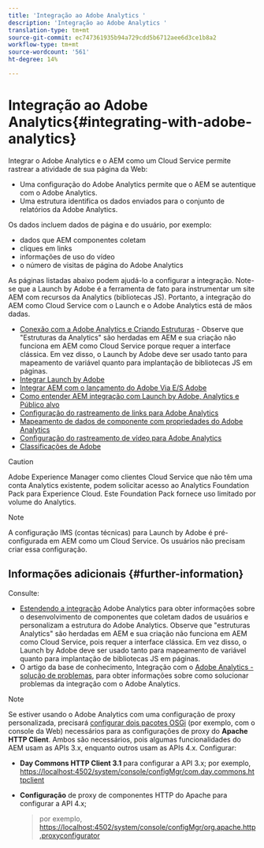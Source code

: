 ```yaml
---
title: 'Integração ao Adobe Analytics '
description: 'Integração ao Adobe Analytics '
translation-type: tm+mt
source-git-commit: ec747361935b94a729cdd5b6712aee6d3ce1b8a2
workflow-type: tm+mt
source-wordcount: '561'
ht-degree: 14%

---
```



# Integração ao Adobe Analytics{#integrating-with-adobe-analytics}

Integrar o Adobe Analytics e o AEM como um Cloud Service permite rastrear a atividade de sua página da Web:

* Uma configuração do Adobe Analytics permite que o AEM se autentique com o Adobe Analytics.
* Uma estrutura identifica os dados enviados para o conjunto de relatórios da Adobe Analytics.

Os dados incluem dados de página e do usuário, por exemplo:

* dados que AEM componentes coletam
* cliques em links
* informações de uso do vídeo
* o número de visitas de página do Adobe Analytics

As páginas listadas abaixo podem ajudá-lo a configurar a integração. Note-se que a Launch by Adobe é a ferramenta de fato para instrumentar um site AEM com recursos da Analytics (bibliotecas JS). Portanto, a integração do AEM como Cloud Service com o Launch e o Adobe Analytics está de mãos dadas.

* [Conexão com a Adobe Analytics e Criando Estruturas](https://docs.adobe.com/content/help/en/experience-manager-65/administering/integration/adobeanalytics-connect.html) - Observe que &quot;Estruturas da Analytics&quot; são herdadas em AEM e sua criação não funciona em AEM como Cloud Service porque requer a interface clássica. Em vez disso, o Launch by Adobe deve ser usado tanto para mapeamento de variável quanto para implantação de bibliotecas JS em páginas.
* [Integrar Launch by Adobe](https://docs.adobe.com/content/help/en/experience-manager-learn/sites/integrations/adobe-launch-integration-tutorial-understand.html)
* [Integrar AEM com o lançamento do Adobe Via E/S Adobe](https://helpx.adobe.com/experience-manager/using/aem_launch_adobeio_integration.html)
* [Como entender AEM integração com Launch by Adobe, Analytics e Público alvo](https://helpx.adobe.com/experience-manager/kt/integration/using/aem-launch-integration-tutorial-understand.html)
* [Configuração do rastreamento de links para Adobe Analytics](https://docs.adobe.com/content/help/en/experience-manager-65/administering/integration/adobeanalytics-link.html)
* [Mapeamento de dados de componente com propriedades do Adobe Analytics](https://docs.adobe.com/content/help/en/experience-manager-65/administering/integration/adobeanalytics-mapping.html)
* [Configuração do rastreamento de vídeo para Adobe Analytics](https://docs.adobe.com/content/help/en/experience-manager-65/administering/integration/adobeanalytics-video.html)
* [Classificações de Adobe](https://docs.adobe.com/content/help/en/experience-manager-65/administering/integration/adobeanalytics-classifications.html)

>[!CAUTION]
>
>Adobe Experience Manager como clientes Cloud Service que não têm uma conta Analytics existente, podem solicitar acesso ao Analytics Foundation Pack para Experience Cloud.  Este Foundation Pack fornece uso limitado por volume do Analytics.

>[!NOTE]
>
>A configuração IMS (contas técnicas) para Launch by Adobe é pré-configurada em AEM como um Cloud Service. Os usuários não precisam criar essa configuração.

## Informações adicionais {#further-information}

Consulte:

* [Estendendo a integração](https://docs.adobe.com/content/help/en/experience-manager-65/developing/extending-aem/extending-analytics/extending-analytics.html) Adobe Analytics para obter informações sobre o desenvolvimento de componentes que coletam dados de usuários e personalizam a estrutura do Adobe Analytics. Observe que &quot;estruturas Analytics&quot; são herdadas em AEM e sua criação não funciona em AEM como Cloud Service, pois requer a interface clássica. Em vez disso, o Launch by Adobe deve ser usado tanto para mapeamento de variável quanto para implantação de bibliotecas JS em páginas.
* O artigo da base de conhecimento, Integração com o [Adobe Analytics - solução de problemas](https://helpx.adobe.com/experience-manager/kb/sitecatalystintegrationtroubleshooting.html), para obter informações sobre como solucionar problemas da integração com o Adobe Analytics.

>[!NOTE]
>
>Se estiver usando o Adobe Analytics com uma configuração de proxy personalizada, precisará [configurar dois pacotes OSGi](https://docs.adobe.com/content/help/en/experience-manager-65/deploying/configuring/configuring-osgi.html) (por exemplo, com o console da Web) necessários para as configurações de proxy do **Apache HTTP Client**. Ambos são necessários, pois algumas funcionalidades do AEM usam as APIs 3.x, enquanto outros usam as APIs 4.x. Configurar:
>
>* **Day Commons HTTP Client 3.1** para configurar a API 3.x;
   >  por exemplo, [https://localhost:4502/system/console/configMgr/com.day.commons.httpclient](https://localhost:4502/system/console/configMgr/com.day.commons.httpclient)
   >
   >
* **Configuração** de proxy de componentes HTTP do Apache para configurar a API 4.x;
   >  por exemplo, [https://localhost:4502/system/console/configMgr/org.apache.http.proxyconfigurator](https://localhost:4502/system/console/configMgr/org.apache.http.proxyconfigurator)

>


